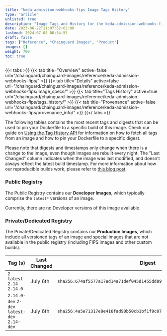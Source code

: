 ```yaml
---
title: "keda-admission-webhooks-fips Image Tags History"
type: "article"
unlisted: true
description: "Image Tags and History for the keda-admission-webhooks-fips Chainguard Image"
date: 2023-06-22T11:07:52+02:00
lastmod: 2024-07-08 00:34:55
draft: false
tags: ["Reference", "Chainguard Images", "Product"]
images: []
weight: 700
toc: true
---
```


{{< tabs >}}
{{< tab title="Overview" active=false url="/chainguard/chainguard-images/reference/keda-admission-webhooks-fips/" >}}
{{< tab title="Details" active=false url="/chainguard/chainguard-images/reference/keda-admission-webhooks-fips/image_specs/" >}}
{{< tab title="Tags History" active=true url="/chainguard/chainguard-images/reference/keda-admission-webhooks-fips/tags_history/" >}}
{{< tab title="Provenance" active=false url="/chainguard/chainguard-images/reference/keda-admission-webhooks-fips/provenance_info/" >}}
{{</ tabs >}}

The following tables contains the most recent tags and digests that can be used to pin your Dockerfile to a specific build of this image. Check our guide on [Using the Tag History API](/chainguard/chainguard-images/using-the-tag-history-api/) for information on how to fetch all tags from an image and how to pin your Dockerfile to a specific digest.

Please note that digests and timestamps only change when there is a change to the image, even though images are rebuilt every night. The "Last Changed" column indicates when the image was last modified, and doesn't always reflect the latest build timestamp. For more information about how our reproducible builds work, please refer to [this blog post](https://www.chainguard.dev/unchained/reproducing-chainguards-reproducible-image-builds).

### Public Registry
The Public Registry contains our **Developer Images**, which typically comprise the `latest*` versions of an image.

Currently, there are no Developer versions of this image available.

### Private/Dedicated Registry
The Private/Dedicated Registry contains our **Production Images**, which include all versioned tags of an image and special images that are not available in the public registry (including FIPS images and other custom builds).

| Tag (s)                                       | Last Changed | Digest                                                                    |
|-----------------------------------------------|--------------|---------------------------------------------------------------------------|
|  `2` `latest` `2.14` `2.14.0`                 | July 6th     | `sha256:674af5577a17ed14a71def045d1455dd891ac1d8616ba9724612278320266569` |
|  `2.14.0-dev` `2-dev` `latest-dev` `2.14-dev` | July 6th     | `sha256:4a5e71317e0e416fad90b50cb1bf1f9c070268a8800cbc308e5a8af6a176e528` |

